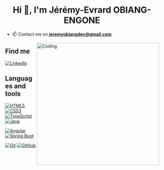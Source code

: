 <h1 align="center">Hi 👋, I'm Jérémy-Evrard OBIANG-ENGONE</h1>

- 📫 Contact me on **jeremyobiangdev@gmail.com**

<img align="right" alt="Coding" width="400" src="https://media3.giphy.com/media/v1.Y2lkPTc5MGI3NjExM2dkOHFjdnUzdDd3MTViMGE1bjVxenVvanpqZXRuMXprZnpocXQ1MiZlcD12MV9pbnRlcm5hbF9naWZfYnlfaWQmY3Q9Zw/nbr4zVb3rQKsIR3o5d/giphy.gif">

## Find me

[![LinkedIn](https://img.shields.io/badge/-LinkedIn-000?&logo=LinkedIn&logoColor=0A66C2)](https://www.linkedin.com/in/j%C3%A9r%C3%A9my-evrard-obiang-engone-257436247/)

## Languages and tools

[![HTML5](https://img.shields.io/badge/-HTML5-000?&logo=HTML5&logoColor=E34F26)](https://www.w3.org/html/)
[![CSS3](https://img.shields.io/badge/-CSS3-000?&logo=CSS3&logoColor=1572B6)](https://developer.mozilla.org/fr/docs/Web/CSS)
[![TypeScript](https://img.shields.io/badge/-TypeScrypt-000?&logo=TypeScript)](https://developer.mozilla.org/en-US/docs/Web/JavaScript)
[![Java](https://img.shields.io/badge/-Java-000?&logo=Java&logoColor=0074bd)](https://www.java.com/)

[![Angular](https://img.shields.io/badge/-Angular-000?&logo=Angular&logoColor=b52e31)](https://angular.org/)
[![Spring Boot](https://img.shields.io/badge/-SpringBoot-000?&logo=SpringBoot&logoColor=4FC08D)](https://spring.io/)

[![Git](https://img.shields.io/badge/-Git-000?&logo=Git&logoColor=F05032)](https://git-scm.com/)
[![GitHub](https://img.shields.io/badge/-GitHub-000?&logo=GitHub&logoColor=FFF)](https://www.github.com/)

